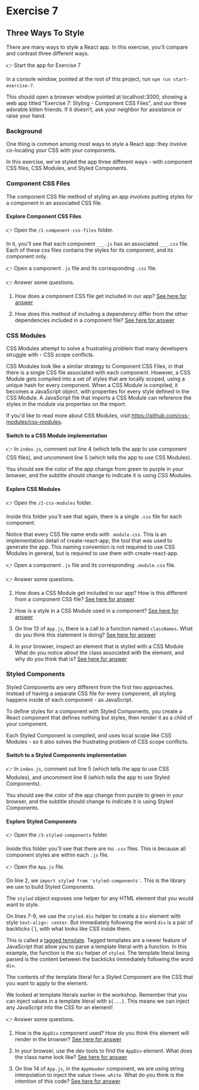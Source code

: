 # Exercise 7

## Three Ways To Style

There are many ways to style a React app. In this exercise, you'll compare and contrast three different ways.

👉 Start the app for Exercise 7

In a console window, pointed at the root of this project, run `npm run start-exercise-7`.

This should open a browser window pointed at localhost:3000, showing a web app titled "Exercise 7: Styling - Component CSS Files", and our three adorable kitten friends. If it doesn't, ask your neighbor for assistance or raise your hand.

### Background

One thing is common among most ways to style a React app: they involve co-locating your CSS with your components.

In this exercise, we've styled the app three different ways - with component CSS files, CSS Modules, and Styled Components.

### Component CSS Files

The component CSS file method of styling an app involves putting styles for a component in an associated CSS file.

#### Explore Component CSS Files

👉 Open the `/1-component-css-files` folder.

In it, you'll see that each component `___.js` has an associated `___.css` file. Each of these css files contains the styles for its component, and its component only.

👉 Open a component `.js` file and its corresponding `.css` file.

👉 Answer some questions.

1. How does a component CSS file get included in our app? [See here for answer](SOLUTIONS.md#1-1)

2. How does this method of including a dependency differ from the other dependencies included in a component file? [See here for answer](SOLUTIONS.md#1-2)

### CSS Modules

CSS Modules attempt to solve a frustrating problem that many developers struggle with - CSS scope conflicts.

CSS Modules look like a similar strategy to Component CSS Files, in that there is a single CSS file associated with each component. However, a CSS Module gets compiled into a set of styles that are locally scoped, using a unique hash for every component. When a CSS Module is compiled, it becomes a JavaScript object, with properties for every style defined in the CSS Module. A JavaScript file that imports a CSS Module can reference the styles in the module via properties on the import.

If you'd like to read more about CSS Modules, visit https://github.com/css-modules/css-modules.

#### Switch to a CSS Module implementation

👉 In `index.js`, comment out line 4 (which tells the app to use component CSS files), and uncomment line 5 (which tells the app to use CSS Modules).

You should see the color of the app change from green to purple in your browser, and the subtitle should change to indicate it is using CSS Modules.

#### Explore CSS Modules

👉 Open the `/2-css-modules` folder.

Inside this folder you'll see that again, there is a single `.css` file for each component.

Notice that every CSS file name ends with `.module.css`. This is an implementation detail of create-react-app, the tool that was used to generate the app. This naming convention is not required to use CSS Modules in general, but is required to use them with create-react-app.

👉 Open a component `.js` file and its corresponding `.module.css` file.

👉 Answer some questions.

1. How does a CSS Module get included in our app? How is this different from a component CSS file? [See here for answer](SOLUTIONS.md#2-1)

2. How is a style in a CSS Module used in a component? [See here for answer](SOLUTIONS.md#2-2)

3. On line 13 of `App.js`, there is a call to a function named `classNames`. What do you think this statement is doing? [See here for answer](SOLUTIONS.md#2-3)

4. In your browser, inspect an element that is styled with a CSS Module. What do you notice about the class associated with the element, and why do you think that is? [See here for answer](SOLUTIONS.md#2-4)

### Styled Components

Styled Components are very different from the first two approaches. Instead of having a separate CSS file for every component, all styling happens inside of each component - as JavaScript.

To define styles for a component with Styled Components, you create a React component that defines nothing but styles, then render it as a child of your component.

Each Styled Component is compiled, and uses local scope like CSS Modules - so it also solves the frustrating problem of CSS scope conflicts.

#### Switch to a Styled Components implementation

👉 In `index.js`, comment out line 5 (which tells the app to use CSS Modules), and uncomment line 6 (which tells the app to use Styled Components).

You should see the color of the app change from purple to green in your browser, and the subtitle should change to indicate it is using Styled Components.

#### Explore Styled Components

👉 Open the `/3-styled-components` folder.

Inside this folder you'll see that there are no `.css` files. This is because all component styles are within each `.js` file.

👉 Open the `App.js` file.

On line 2, we `import styled from 'styled-components'`. This is the library we use to build Styled Components.

The `styled` object exposes one helper for any HTML element that you would want to style.

On lines 7-9, we use the `styled.div` helper to create a `div` element with style `text-align: center`. But immediately following the word `div` is a pair of backticks (`), with what looks like CSS inside them.

This is called a [tagged template](https://developer.mozilla.org/en-US/docs/Web/JavaScript/Reference/Template_literals#Tagged_templates). Tagged templates are a newer feature of JavaScript that allow you to parse a template literal with a function. In this example, the function is the `div` helper of `styled`. The template literal being parsed is the content between the backticks immediately following the word `div`.

The contents of the template literal for a Styled Component are the CSS that you want to apply to the element.

We looked at template literals earlier in the workshop. Remember that you can inject values in a template literal with `${...}`. This means we can inject any JavaScript into the CSS for an element!

👉 Answer some questions.

1. How is the `AppDiv` component used? How do you think this element will render in the browser? [See here for answer](SOLUTIONS.md#3-1)

2. In your browser, use the dev tools to find the `AppDiv` element. What does the class name look like? [See here for answer](SOLUTIONS.md#3-2)

3. On line 14 of `App.js`, in the `AppHeader` component, we are using string interpolation to inject the value `theme.white`. What do you think is the intention of this code? [See here for answer](SOLUTIONS.md#3-3)

